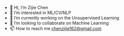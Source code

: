 - 👋 Hi, I’m Zijie Chen
- 👀 I’m interested in ML/CV/NLP
- 🌱 I’m currently working on the Unsupervised Learning
- 💞️ I’m looking to collaborate on Machine Learning
- 📫 How to reach me chenzijie162@gmail.com

<!---
zjchen77/zjchen77 is a ✨ special ✨ repository because its `README.md` (this file) appears on your GitHub profile.
You can click the Preview link to take a look at your changes.
--->

